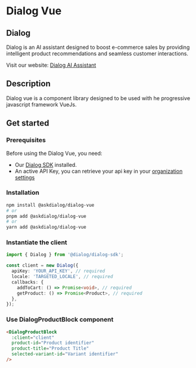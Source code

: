 # Dialog Vue

## Dialog

Dialog is an AI assistant designed to boost e-commerce sales by providing intelligent product recommendations and seamless customer interactions.

Visit our website: [Dialog AI Assistant](https://www.askdialog.com/)

## Description

Dialog vue is a component library designed to be used with he progressive javascript framework VueJs.

## Get started

### Prerequisites

Before using the Dialog Vue, you need:

- Our [Dialog SDK](https://www.npmjs.com/package/@askdialog/dialog-sdk) installed.
- An active API Key, you can retrieve your api key in your [organization settings](https://app.askdialog.com/settings)

### Installation

```bash
npm install @askdialog/dialog-vue
# or
pnpm add @askdialog/dialog-vue
# or
yarn add @askdialog/dialog-vue
```

### Instantiate the client

```typescript
import { Dialog } from '@dialog/dialog-sdk';

const client = new Dialog({
  apiKey: 'YOUR_API_KEY', // required
  locale: 'TARGETED_LOCALE', // required
  callbacks: {
    addToCart: () => Promise<void>, // required
    getProduct: () => Promise<Product>, // required
  },
});
```

### Use DialogProductBlock component

```html
<DialogProductBlock
  :client="client"
  product-id="Product identifier"
  product-title="Product Title"
  selected-variant-id="Variant identifier"
/>
```
